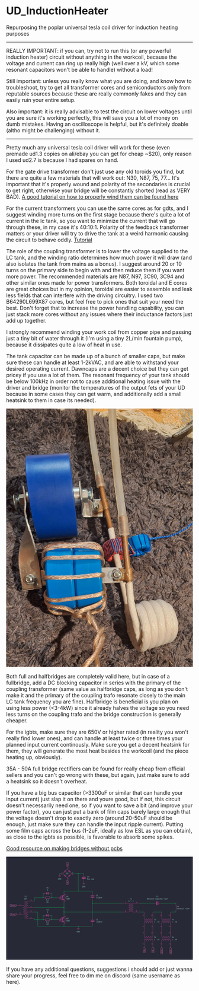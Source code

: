 # UD_InductionHeater
Repurposing the poplar universal tesla coil driver for induction heating purposes

------------

REALLY IMPORTANT: if you can, try not to run this (or any powerful induction heater) circuit without anything in the workcoil, because the voltage and current can ring up really high (well over a kV, which some resonant capacitors won't be able to handle) without a load! 

Still important: unless you really know what you are doing, and know how to troubleshoot, try to get all transformer cores and semiconductors only from reputable sources because these are really commonly fakes and they can easily ruin your entire setup.

Also important: it is really advisable to test the circuit on lower voltages until you are sure it's working perfectly, this will save you a lot of money on dumb mistakes. Having an oscilloscope is helpful, but it's definitely doable (altho might be challenging) without it.

------------

Pretty much any universal tesla coil driver will work for these (even premade ud1.3 copies on ali/ebay you can get for cheap ~$20), only reason I used ud2.7 is because I had spares on hand.

For the gate drive transformer don't just use any old toroids you find, but there are quite a few materials that will work out: N30, N87, 75, 77... It's important that it's properly wound and polarity of the secondaries is crucial to get right, otherwise your bridge will be constantly shorted (read as VERY BAD). [A good tutorial on how to properly wind them can be found here](https://www.youtube.com/watch?v=ahb5woa-AW8)

For the current transformers you can use the same cores as for gdts, and I suggest winding more turns on the first stage because there's quite a lot of current in the lc tank, so you want to minimize the current that will go through these, in my case it's 40:10:1. Polarity of the feedback transformer matters or your driver will try to drive the tank at a weird harmonic causing the circuit to behave oddly. [Tutorial](https://www.easternvoltageresearch.com/tesla-coil-workshop/how-to-build-cascaded-current-transformers-for-tesla-coils/)

The role of the coupling transformer is to lower the voltage supplied to the LC tank, and the winding ratio determines how much power it will draw (and also isolates the tank from mains as a bonus). I suggest around 20 or 10 turns on the primary side to begin with and then reduce them if you want more power. The recommended materials are N87, N97, 3C90, 3C94 and other similar ones made for power transformers. Both toroidal and E cores are great choices but in my opinion, toroidal are easier to assemble and leak less fields that can interfere with the driving circuitry. I used two B64290L699X87 cores, but feel free to pick ones that suit your need the best. Don't forget that to increase the power handling capability, you can just stack more cores without any issues where their inductance factors just add up together.

I strongly recommend winding your work coil from copper pipe and passing just a tiny bit of water through it (I'm using a tiny 2L/min fountain pump), because it dissipates quite a low of heat in use.

The tank capacitor can be made up of a bunch of smaller caps, but make sure these can handle at least 1-2kVAC, and are able to withstand your desired operating current. Dawncaps are a decent choice but they can get pricey if you use a lot of them. The resonant frequency of your tank should be below 100kHz in order not to cause additional heating issue with the driver and bridge (monitor the temperatures of the output fets of your UD because in some cases they can get warm, and additionally add a small heatsink to them in case its needed).

![TANK](https://github.com/NebulaXaD/UD_InductionHeater/blob/main/pics/LC%20tank.jpg)

Both full and halfbridges are completely valid here, but in case of a fullbridge, add a DC blocking capacitor in series with the primary of the coupling transformer (same value as halfbridge caps, as long as you don't make it and the primary of the coupling trafo resonate closely to the main LC tank frequency you are fine). Halfbridge is beneficial is you plan on using less power (<3-4kW) since it already halves the voltage so you need less turns on the coupling trafo and the bridge construction is generally cheaper.

For the igbts, make sure they are 650V or higher rated (in reality you won't really find lower ones), and can handle at least twice or three times your planned input current continously. Make sure you get a decent heatsink for them, they will generate the most heat besides the workcoil (and the piece heating up, obviously).

35A - 50A full bridge rectifiers can be found for really cheap from official sellers and you can't go wrong with these, but again, just make sure to add a heatsink so it doesn't overheat.

If you have a big bus capacitor (>3300uF or similar that can handle your input current) just slap it on there and youre good, but if not, this circuit doesn't necessarily need one, so if you want to save a bit (and improve your power factor), you can just put a bank of film caps barely large enough that the voltage doesn't drop to exactly zero (around 20-50uF should be enough, just make sure they can handle the input ripple current). Putting some film caps across the bus (1-2uF, ideally as low ESL as you can obtain), as close to the igbts as possible, is favorable to absorb some spikes.

[Good resource on making bridges without pcbs](https://highvoltageforum.net/index.php?topic=1324.0)

![SCHEM](https://github.com/NebulaXaD/UD_InductionHeater/blob/main/pics/schematic.png)

If you have any additional questions, suggestions i should add or just wanna share your progress, feel free to dm me on discord (same username as here).
